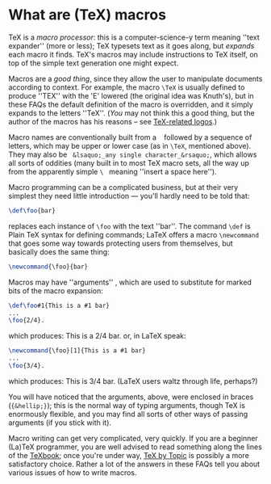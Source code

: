 # What are (TeX) macros

TeX is a _macro processor_: this is a computer-science-y term
meaning ''text expander'' (more or less); TeX typesets text as it
goes along, but _expands_ each macro it finds.  TeX's macros
may include instructions to TeX itself, on top of the simple text
generation one might expect.

Macros are a _good thing_, since they allow the user to
manipulate documents according to context.  For example, the macro
`\TeX` is usually defined to produce ''TEX'' with the 'E' lowered
(the original idea was Knuth's),
but in these FAQs the default definition of the macro is
overridden, and it simply expands to the letters ''TeX''.  (_You_
may not think this a good thing, but the author of the macros has his
reasons&nbsp;&ndash; see [TeX-related logos](./FAQ-logos.html).)

Macro names are conventionally built from a ` `
followed by a sequence of letters, which may be upper or lower case
(as in `\TeX`, mentioned above).  They may also be 
` &lsaquo;_any single character_&rsaquo;`, which allows all
sorts of oddities (many built in to most TeX macro sets, all the
way up from the apparently simple `\ ` meaning ''insert a space
here'').

Macro programming can be a complicated business, but at their very
simplest they need little introduction&nbsp;&mdash; you'll hardly need to be
told that:
```latex
\def\foo{bar}
```
replaces each instance of `\foo` with the text ''bar''.  The
command `\def` is Plain TeX syntax for defining commands;
LaTeX offers a macro `\newcommand` that goes some way towards
protecting users from themselves, but basically does the same thing:
```latex
\newcommand{\foo}{bar}
```
Macros may have ''arguments'' , which are used to substitute for marked
bits of the macro expansion:
```latex
\def\foo#1{This is a #1 bar}
...
\foo{2/4}.
```
which produces:
  This is a 2/4 bar.
or, in LaTeX speak:
```latex
\newcommand{\foo}[1]{This is a #1 bar}
...
\foo{3/4}.
```
which produces:
  This is 3/4 bar.
(LaTeX users waltz through life, perhaps?)

You will have noticed that the arguments, above, were enclosed in
braces (`{&hellip;}`); this is the
normal way of typing arguments, though TeX is enormously flexible,
and you may find all sorts of other ways of passing arguments (if you
stick with it).

Macro writing can get very complicated, very quickly.  If you are a
beginner (La)TeX programmer, you are well advised to read something
along the lines of the [TeXbook](./FAQ-tex-books.html); once you're under
way, [TeX by Topic](./FAQ-ol-books.html) is possibly a more satisfactory
choice.  Rather a lot of the answers in these FAQs tell you
about various issues of how to write macros.

